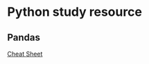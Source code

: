 # Python study resource

## Pandas 
[Cheat Sheet](https://pandas.pydata.org/Pandas_Cheat_Sheet.pdf)


